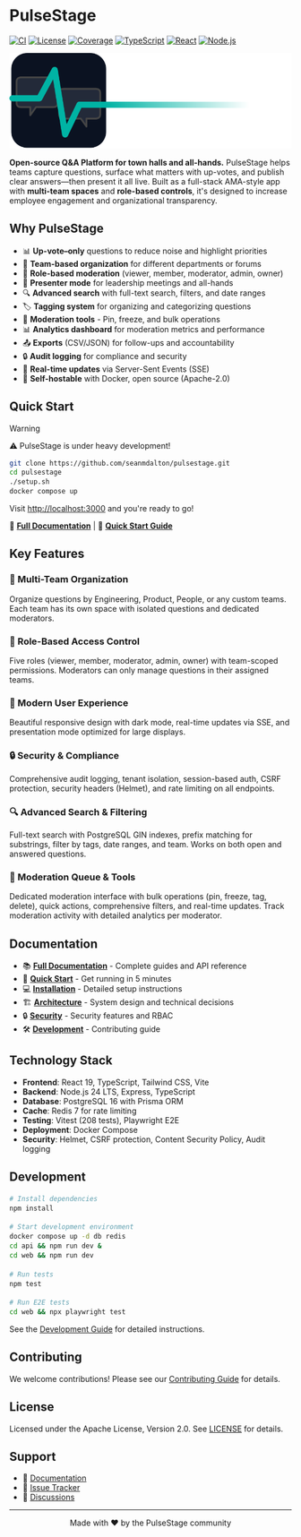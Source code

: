 # PulseStage

[![CI](https://github.com/seanmdalton/pulsestage/actions/workflows/ci.yaml/badge.svg)](https://github.com/seanmdalton/pulsestage/actions/workflows/ci.yaml)
[![License](https://img.shields.io/badge/License-Apache%202.0-blue.svg)](https://opensource.org/licenses/Apache-2.0)
[![Coverage](https://img.shields.io/badge/Coverage-22%25-orange.svg)](https://github.com/seanmdalton/pulsestage/actions/workflows/ci.yaml)
[![TypeScript](https://img.shields.io/badge/TypeScript-5.8-blue.svg)](https://www.typescriptlang.org/)
[![React](https://img.shields.io/badge/React-19-blue.svg)](https://reactjs.org/)
[![Node.js](https://img.shields.io/badge/Node.js-24-green.svg)](https://nodejs.org/)

<div align="left" style="margin:10px 0 10px 0">
  <img src="web/public/pulsestage-wordmark-light.svg" alt="PulseStage">
</div>

**Open-source Q&A Platform for town halls and all-hands.** PulseStage helps teams capture questions, surface what matters with up-votes, and publish clear answers—then present it all live. Built as a full-stack AMA-style app with **multi-team spaces** and **role-based controls**, it's designed to increase employee engagement and organizational transparency.

## Why PulseStage

- 📊 **Up-vote–only** questions to reduce noise and highlight priorities  
- 🏢 **Team-based organization** for different departments or forums  
- 👥 **Role-based moderation** (viewer, member, moderator, admin, owner)  
- 🎥 **Presenter mode** for leadership meetings and all-hands  
- 🔍 **Advanced search** with full-text search, filters, and date ranges
- 🏷️ **Tagging system** for organizing and categorizing questions
- 📌 **Moderation tools** - Pin, freeze, and bulk operations
- 📊 **Analytics dashboard** for moderation metrics and performance
- 📤 **Exports** (CSV/JSON) for follow-ups and accountability  
- 🔒 **Audit logging** for compliance and security
- 🔄 **Real-time updates** via Server-Sent Events (SSE)
- 🐳 **Self-hostable** with Docker, open source (Apache-2.0)

## Quick Start

> [!WARNING]
> ⚠️ PulseStage is under heavy development!
> 

```bash
git clone https://github.com/seanmdalton/pulsestage.git
cd pulsestage
./setup.sh
docker compose up
```

Visit [http://localhost:3000](http://localhost:3000) and you're ready to go!

📖 **[Full Documentation](https://seanmdalton.github.io/pulsestage/)** | 🚀 **[Quick Start Guide](https://seanmdalton.github.io/pulsestage/getting-started/quick-start/)**

## Key Features

### 🏢 Multi-Team Organization
Organize questions by Engineering, Product, People, or any custom teams. Each team has its own space with isolated questions and dedicated moderators.

### 👥 Role-Based Access Control  
Five roles (viewer, member, moderator, admin, owner) with team-scoped permissions. Moderators can only manage questions in their assigned teams.

### 🎨 Modern User Experience
Beautiful responsive design with dark mode, real-time updates via SSE, and presentation mode optimized for large displays.

### 🔒 Security & Compliance
Comprehensive audit logging, tenant isolation, session-based auth, CSRF protection, security headers (Helmet), and rate limiting on all endpoints.

### 🔍 Advanced Search & Filtering
Full-text search with PostgreSQL GIN indexes, prefix matching for substrings, filter by tags, date ranges, and team. Works on both open and answered questions.

### 📌 Moderation Queue & Tools
Dedicated moderation interface with bulk operations (pin, freeze, tag, delete), quick actions, comprehensive filters, and real-time updates. Track moderation activity with detailed analytics per moderator.

## Documentation

- 📚 **[Full Documentation](https://seanmdalton.github.io/pulsestage/)** - Complete guides and API reference
- 🚀 **[Quick Start](https://seanmdalton.github.io/pulsestage/getting-started/quick-start/)** - Get running in 5 minutes
- 💻 **[Installation](https://seanmdalton.github.io/pulsestage/getting-started/installation/)** - Detailed setup instructions
- 🏗️ **[Architecture](https://seanmdalton.github.io/pulsestage/architecture/system-design/)** - System design and technical decisions
- 🔒 **[Security](https://seanmdalton.github.io/pulsestage/security/overview/)** - Security features and RBAC
- 🛠️ **[Development](https://seanmdalton.github.io/pulsestage/development/setup/)** - Contributing guide

## Technology Stack

- **Frontend**: React 19, TypeScript, Tailwind CSS, Vite
- **Backend**: Node.js 24 LTS, Express, TypeScript
- **Database**: PostgreSQL 16 with Prisma ORM
- **Cache**: Redis 7 for rate limiting
- **Testing**: Vitest (208 tests), Playwright E2E
- **Deployment**: Docker Compose
- **Security**: Helmet, CSRF protection, Content Security Policy, Audit logging

## Development

```bash
# Install dependencies
npm install

# Start development environment
docker compose up -d db redis
cd api && npm run dev &
cd web && npm run dev

# Run tests
npm test

# Run E2E tests
cd web && npx playwright test
```

See the [Development Guide](https://seanmdalton.github.io/pulsestage/development/setup/) for detailed instructions.

## Contributing

We welcome contributions! Please see our [Contributing Guide](https://seanmdalton.github.io/pulsestage/development/contributing/) for details.

## License

Licensed under the Apache License, Version 2.0. See [LICENSE](LICENSE) for details.

## Support

- 📖 [Documentation](https://seanmdalton.github.io/pulsestage/)
- 🐛 [Issue Tracker](https://github.com/seanmdalton/pulsestage/issues)
- 💬 [Discussions](https://github.com/seanmdalton/pulsestage/discussions)

---

<div align="center">
  Made with ❤️ by the PulseStage community
</div>
